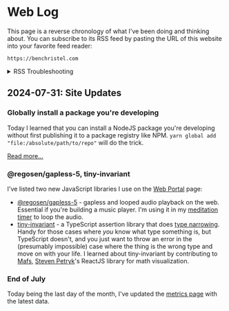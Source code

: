 # Web Log

This page is a reverse chronology of what I've been doing and thinking about. You can subscribe to its RSS feed by pasting the URL of this website into your
favorite feed reader:

```
https://benchristel.com
```

<details>
<summary>RSS Troubleshooting</summary>

If that URL doesn't work, this one might:

```
https://benchristel.com/feed.rss
```

</details>

<!--
@marss
title: Ben Christel's Web Journal
description: The changelog / microblog of benchristel.com
link: https://benchristel.com/log.html
htmlUrl: https://benchristel.com/log.html
language: en-us
webMaster: benchristel@gmail.com (Ben Christel)
managingEditor: benchristel@gmail.com (Ben Christel)
-->

<!--

## Weeknotes, 2024-08-04

### Quotes

> Philosophy is a battle against the bewitchment of our intelligence by means of language.
>
> —Ludwig Wittgenstein

### Wanted

I want a list of cross-platform `font-family` values, using only fonts that ship with operating systems.
E.g. if I want to use a humanist sans-serif typeface on my website, and I don't want my users to have
to download fonts, what are some `font-family` settings that will result in good-looking, consistent
typography across Windows, macOS, Ubuntu, iOS, and Android?

I feel like this is an important resource for anyone who wants to keep their website ultra-lean (as I do).
I also feel like I've seen such a resource within the last few years, but sadly I don't have it bookmarked.
Can anyone in the audience help me out? Send email to benchristel at gmail.com. I'll give you a backlink.

### Georgia Lacks Lining Numerals

Related to the above.

It seems like a bizarre omission, but I cannot get my web browser to display anything other than oldstyle numerals when Georgia is set as the font. I think I'm going to switch to Trebuchet MS for headings and Tahoma for body text. The
only question is, what to use as the fallback for Linux...

-->

## 2024-07-31: Site Updates

### Globally install a package you're developing

Today I learned that you can install a NodeJS package you're developing without first publishing it to a package registry like NPM. `yarn global add "file:/absolute/path/to/repo"` will do the trick.

[Read more...](https://benchristel.com/tricks/yarn.html#globally-install-a-package-youre-developing)

### @regosen/gapless-5, tiny-invariant

I've listed two new JavaScript libraries I use on the [Web Portal](https://benchristel.com/portal.html) page:

- [@regosen/gapless-5](https://www.npmjs.com/package/@regosen/gapless-5) - gapless and looped audio playback on the web. Essential if you're building a music player. I'm using it in my [meditation timer](https://benchristel.github.io/meditation) to loop the audio.
- [tiny-invariant](https://www.npmjs.com/package/tiny-invariant) - a TypeScript assertion library that does [type narrowing](https://www.typescriptlang.org/docs/handbook/2/narrowing.html). Handy for those cases where _you_ know what type something is,
but TypeScript doesn't, and you just want to throw an error in the (presumably impossible) case where the thing is the wrong type and move on with your life. I learned about tiny-invariant by contributing to [Mafs](https://mafs.dev/), [Steven Petryk](https://stevenpetryk.com/)'s ReactJS library for math visualization.

### End of July

Today being the last day of the month, I've updated the [metrics page]() with the latest data.